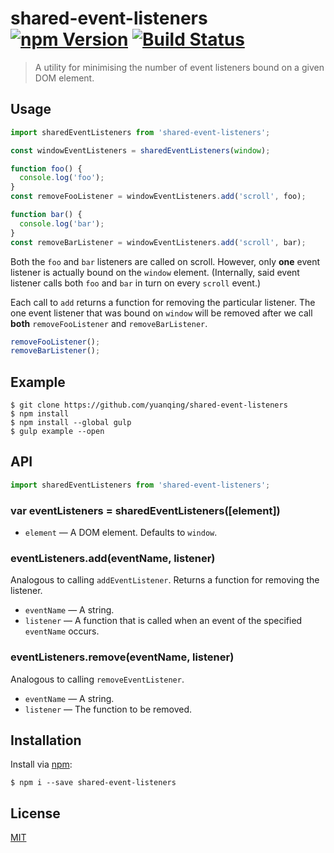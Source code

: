 # shared-event-listeners [![npm Version](http://img.shields.io/npm/v/shared-event-listeners.svg?style=flat)](https://www.npmjs.com/package/shared-event-listeners) [![Build Status](https://img.shields.io/travis/yuanqing/shared-event-listeners.svg?branch=master&style=flat)](https://travis-ci.org/yuanqing/shared-event-listeners)

> A utility for minimising the number of event listeners bound on a given DOM element.

## Usage

```js
import sharedEventListeners from 'shared-event-listeners';

const windowEventListeners = sharedEventListeners(window);

function foo() {
  console.log('foo');
}
const removeFooListener = windowEventListeners.add('scroll', foo);

function bar() {
  console.log('bar');
}
const removeBarListener = windowEventListeners.add('scroll', bar);
```

Both the `foo` and `bar` listeners are called on scroll. However, only **one** event listener is actually bound on the `window` element. (Internally, said event listener calls both `foo` and `bar` in turn on every `scroll` event.)

Each call to `add` returns a function for removing the particular listener. The one event listener that was bound on `window` will be removed after we call **both** `removeFooListener` and `removeBarListener`.

```js
removeFooListener();
removeBarListener();
```

## Example

```
$ git clone https://github.com/yuanqing/shared-event-listeners
$ npm install
$ npm install --global gulp
$ gulp example --open
```

## API

```js
import sharedEventListeners from 'shared-event-listeners';
```

### var eventListeners = sharedEventListeners([element])

- `element` &mdash; A DOM element. Defaults to `window`.

### eventListeners.add(eventName, listener)

Analogous to calling `addEventListener`. Returns a function for removing the listener.

- `eventName` &mdash; A string.
- `listener` &mdash; A function that is called when an event of the specified `eventName` occurs.

### eventListeners.remove(eventName, listener)

Analogous to calling `removeEventListener`.

- `eventName` &mdash; A string.
- `listener` &mdash; The function to be removed.

## Installation

Install via [npm](https://npmjs.com):

```
$ npm i --save shared-event-listeners
```

## License

[MIT](LICENSE.md)
